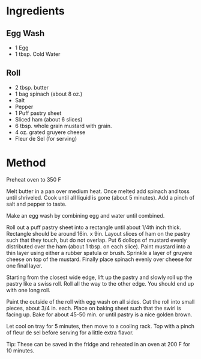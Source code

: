 # Ingredients #
## Egg Wash ##
- 1 Egg
- 1 tbsp. Cold Water

## Roll ##
- 2 tbsp. butter
- 1 bag spinach (about 8 oz.)
- Salt
- Pepper
- 1 Puff pastry sheet
- Sliced ham (about 6 slices)
- 6 tbsp. whole grain mustard with grain.
- 4 oz. grated gruyere cheese
- Fleur de Sel (for serving)

# Method #
Preheat oven to 350 F

Melt butter in a pan over medium heat. Once melted add spinach and toss until shriveled. Cook until all liquid is gone (about 5 minutes). Add a pinch of salt and pepper to taste.

Make an egg wash by combining egg and water until combined.

Roll out a puff pastry sheet into a rectangle until about 1/4th inch thick. Rectangle should be around 16in. x 9in. Layout slices of ham on the pastry such that they touch, but do not overlap. Put 6 dollops of mustard evenly distributed over the ham (about 1 tbsp. on each slice). Paint mustard into a thin layer using either a rubber spatula or brush. Sprinkle a layer of gruyere cheese on top of the mustard. Finally place spinach evenly over cheese for one final layer.

Starting from the closest wide edge, lift up the pastry and slowly roll up the pastry like a swiss roll. Roll all the way to the other edge. You should end up with one long roll. 

Paint the outside of the roll with egg wash on all sides. Cut the roll into small pieces, about 3/4 in. each. Place on baking sheet such that the swirl is facing up. Bake for about 45-50 min. or until pastry is a nice golden brown.

Let cool on tray for 5 minutes, then move to a cooling rack. Top with a pinch of fleur de sel before serving for a little extra flavor.

Tip: These can be saved in the fridge and reheated in an oven at 200 F for 10 minutes.